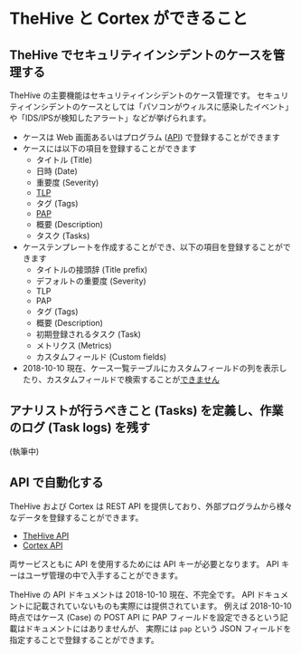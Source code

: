 # TheHive と Cortex ができること
## TheHive でセキュリティインシデントのケースを管理する

TheHive の主要機能はセキュリティインシデントのケース管理です。
セキュリティインシデントのケースとしては「パソコンがウィルスに感染したイベント」や「IDS/IPSが検知したアラート」などが挙げられます。

* ケースは Web 画面あるいはプログラム ([API](https://github.com/TheHive-Project/TheHiveDocs/blob/master/api/README.md)) で登録することができます
* ケースには以下の項目を登録することができます
    * タイトル (Title)
    * 日時 (Date)
    * 重要度 (Severity)
    * [TLP](./tlp)
    * タグ (Tags)
    * [PAP](./pap)
    * 概要 (Description)
    * タスク (Tasks)
* ケーステンプレートを作成することができ、以下の項目を登録することができます
    * タイトルの接頭辞 (Title prefix)
    * デフォルトの重要度 (Severity)
    * TLP
    * PAP
    * タグ (Tags)
    * 概要 (Description)
    * 初期登録されるタスク (Task)
    * メトリクス (Metrics)
    * カスタムフィールド (Custom fields)
* 2018-10-10 現在、ケース一覧テーブルにカスタムフィールドの列を表示したり、カスタムフィールドで検索することが[できません](https://github.com/TheHive-Project/TheHive/issues/377)

## アナリストが行うべきこと (Tasks) を定義し、作業のログ (Task logs) を残す

(執筆中)

## API で自動化する

TheHive および Cortex は REST API を提供しており、外部プログラムから様々なデータを登録することができます。

* [TheHive API](https://github.com/TheHive-Project/TheHiveDocs/blob/master/api/README.md)
* [Cortex API](https://github.com/TheHive-Project/CortexDocs/blob/master/api/api-guide.md)

両サービスともに API を使用するためには API キーが必要となります。
API キーはユーザ管理の中で入手することができます。

TheHive の API ドキュメントは 2018-10-10 現在、不完全です。
API ドキュメントに記載されていないものも実際には提供されています。
例えば 2018-10-10 時点ではケース (Case) の POST API に PAP フィールドを設定できるという記載はドキュメントにはありませんが、
実際には `pap` という JSON フィールドを指定することで登録することができます。
